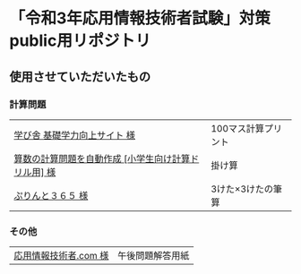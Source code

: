 # 「令和3年応用情報技術者試験」対策public用リポジトリ

## 使用させていただいたもの

### 計算問題

|                                                              |                     |
| ------------------------------------------------------------ | ------------------- |
| [学び舎 基礎学力向上サイト 様](https://dailywork.net/notice/) | 100マス計算プリント |
| [算数の計算問題を自動作成 [小学生向け計算ドリル用] 様](http://www.shoshinsha.com/study/index.html) | 掛け算              |
| [ぷりんと３６５ 様](https://print365.net)                    | 3けた×3けたの筆算   |

### その他

|                                                              |                  |
| ------------------------------------------------------------ | ---------------- |
| [応用情報技術者.com 様](https://www.ap-siken.com/apkakomon.php) | 午後問題解答用紙 |

